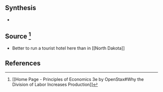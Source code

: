 ## Synthesis
- 
## Source [^1]
- Better to run a tourist hotel here than in [[North Dakota]]
## References

[^1]: [[Home Page - Principles of Economics 3e by OpenStax#Why the Division of Labor Increases Production]]